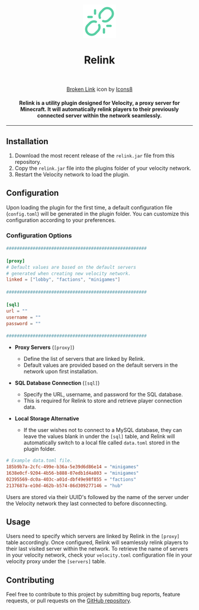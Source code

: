 <p align="center">
  <img src="assets/icon.png" alt="Link Icon">
</p>
<h1 align="center">
  Relink
  <br>
  <br>
</h1>
<p align="center">
  <a target="_blank" href="https://icons8.com/icon/102433/broken-link">Broken Link</a> icon by <a target="_blank" href="https://icons8.com">Icons8</a></p>
<h4 align="center">
Relink is a utility plugin designed for Velocity, a proxy server for Minecraft.
It will automatically relink players to their previously connected server within the network seamlessly.
</h4>

---

## Installation
1. Download the most recent release of the `relink.jar` file from this repository.
2. Copy the `relink.jar` file into the plugins folder of your velocity network.
3. Restart the Velocity network to load the plugin.

## Configuration
Upon loading the plugin for the first time, a default configuration file (`config.toml`) will be generated in the plugin folder. You can customize this configuration according to your preferences.

### Configuration Options
```toml
#####################################################

[proxy]
# Default values are based on the default servers
# generated when creating new velocity network.
linked = ["lobby", "factions", "minigames"]

#####################################################

[sql]
url = ""
username = ""
password = ""

#####################################################
```
- **Proxy Servers** (`[proxy]`)
    - Define the list of servers that are linked by Relink.
    - Default values are provided based on the default servers in the network upon first installation.

- **SQL Database Connection** (`[sql]`)
    - Specify the URL, username, and password for the SQL database.
    - This is required for Relink to store and retrieve player connection data.

- **Local Storage Alternative**
  - If the user wishes not to connect to a MySQL database, they can leave the values blank in under the `[sql]` table, and Relink will automatically switch to a local file called `data.toml` stored in the plugin folder.
```toml
# Example data.toml file.
185b9b7a-2cfc-499e-b36a-5e39d6d86e14 = "minigames"
1638e0cf-9204-4b56-b888-07edb1d4a803 = "minigames"
02395569-dc0a-403c-a01d-dbf49e98f855 = "factions"
2137687a-e10d-462b-b574-86d309277146 = "hub"
```

Users are stored via their UUID's followed by the name of the server under the Velocity network they last connected to before disconnecting.

## Usage
Users need to specify which servers are linked by Relink in the `[proxy]` table accordingly. Once configured, Relink will seamlessly relink players to their last visited server within the network. To retrieve the name of servers in your velocity network, check your `velocity.toml` configuration file in your velocity proxy under the `[servers]` table.

## Contributing
Feel free to contribute to this project by submitting bug reports, feature requests, or pull requests on the [GitHub repository](https://github.com/hello-andrew-yan/relink).
